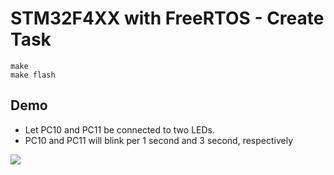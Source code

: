 # STM32F4XX with FreeRTOS - Create Task
```shell
make
make flash
```

## Demo
* Let PC10 and PC11 be connected to two LEDs.
* PC10 and PC11 will blink per 1 second and 3 second, respectively

![](create_task.gif)